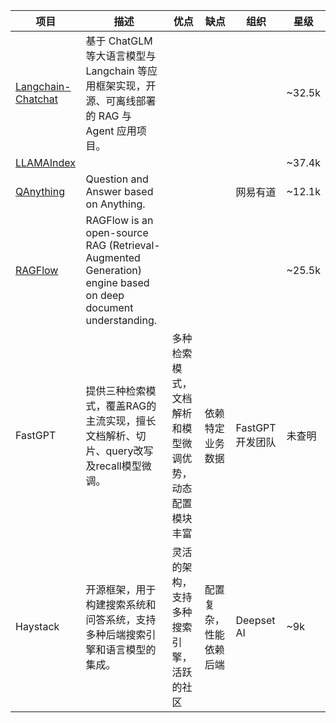| 项目 | 描述 | 优点 | 缺点 | 组织 | 星级 | 
|-------------------|------------------------------------------------------------------------------------------|----------------------------------------|--------------------------------|----------------------------|-------| 
| [Langchain-Chatchat](https://github.com/chatchat-space/Langchain-Chatchat) | 基于 ChatGLM 等大语言模型与 Langchain 等应用框架实现，开源、可离线部署的 RAG 与 Agent 应用项目。|  | | | ~32.5k | 
| [LLAMAIndex](https://github.com/run-llama/llama_index) | |  |  |  | ~37.4k | 
| [QAnything](https://github.com/netease-youdao/QAnything) | Question and Answer based on Anything. |  | | 网易有道 | ~12.1k | 
| [RAGFlow](https://github.com/infiniflow/ragflow) | RAGFlow is an open-source RAG (Retrieval-Augmented Generation) engine based on deep document understanding. |  |  |  | ~25.5k | 
| FastGPT | 提供三种检索模式，覆盖RAG的主流实现，擅长文档解析、切片、query改写及recall模型微调。 | 多种检索模式，文档解析和模型微调优势，动态配置模块丰富 | 依赖特定业务数据 | FastGPT 开发团队 | 未查明 | 
| Haystack | 开源框架，用于构建搜索系统和问答系统，支持多种后端搜索引擎和语言模型的集成。 | 灵活的架构，支持多种搜索引擎，活跃的社区 | 配置复杂，性能依赖后端 | Deepset AI | ~9k |

<!--stackedit_data:
eyJoaXN0b3J5IjpbLTc5NzQ3NjM1MiwtMTU0Mzk5NDc4LDE2MT
Y3OTMzNzNdfQ==
-->